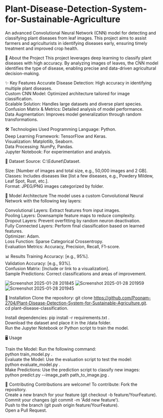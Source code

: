 # Plant-Disease-Detection-System-for-Sustainable-Agriculture

An advanced Convolutional Neural Network (CNN) model for detecting and classifying plant diseases from leaf images. This project aims to assist farmers and agriculturists in identifying diseases early, ensuring timely treatment and improved crop health.

🌟 About the Project
This project leverages deep learning to classify plant diseases with high accuracy. By analyzing images of leaves, the CNN model identifies the type of disease, enabling precise and data-driven agricultural decision-making.

✨ Key Features
Accurate Disease Detection: High accuracy in identifying multiple plant diseases.   
Custom CNN Model: Optimized architecture tailored for image classification.   
Scalable Solution: Handles large datasets and diverse plant species.   
Confusion Matrix & Metrics: Detailed analysis of model performance.   
Data Augmentation: Improves model generalization through random transformations.    

🛠️ Technologies Used
Programming Language: Python.   
Deep Learning Framework: TensorFlow and Keras.     
Visualization: Matplotlib, Seaborn.   
Data Processing: NumPy, Pandas.  
Jupyter Notebook: For experimentation and analysis.    

📂 Dataset
Source: C:\Edunet\Dataset.   

Size: [Number of images and total size, e.g., 50,000 images and 2 GB].    
Classes: Includes diseases like [list a few diseases, e.g., Powdery Mildew, Leaf Spot, Rust, etc.].   
Format: JPEG/PNG images categorized by folder. 

🧠 Model Architecture
The model uses a custom Convolutional Neural Network with the following key layers:

Convolutional Layers: Extract features from input images.  
Pooling Layers: Downsample feature maps to reduce complexity.  
Dropout Layers: Prevent overfitting by random neuron deactivation.  
Fully Connected Layers: Perform final classification based on learned features.  
Optimizer: Adam.    
Loss Function: Sparse Categorical Crossentropy.  
Evaluation Metrics: Accuracy, Precision, Recall, F1-score.   

📊 Results
Training Accuracy: [e.g., 95%].  
Validation Accuracy: [e.g., 93%].  
Confusion Matrix: [Include or link to a visualization].   
Sample Predictions: Correct classifications and areas of improvement.   

![Screenshot 2025-01-28 201845](https://github.com/user-attachments/assets/39a90120-fceb-430f-a179-e7b66fcafaab)
![Screenshot 2025-01-28 201959](https://github.com/user-attachments/assets/1faa4d2a-9b85-4c86-afd3-9234534aaefb)
![Screenshot 2025-01-28 201945](https://github.com/user-attachments/assets/94de9d00-ac47-4caa-9ba0-0b2e8961290a)




🚀 Installation
Clone the repository:
git clone https://github.com/Poonam-2704/Plant-Disease-Detection-System-for-Sustainable-Agriculture.git.  
cd plant-disease-classification.  

Install dependencies:
pip install -r requirements.txt .  
Download the dataset and place it in the /data folder.  
Run the Jupyter Notebook or Python script to train the model.   

🖥️ Usage  

Train the Model: Run the following command:  
python train_model.py .   
Evaluate the Model: Use the evaluation script to test the model:  
python evaluate_model.py .  
Make Predictions: Use the prediction script to classify new images:  
python predict.py --image_path path_to_image.jpg .  

🤝 Contributing
Contributions are welcome! To contribute:
Fork the repository.   
Create a new branch for your feature (git checkout -b feature/YourFeature).  
Commit your changes (git commit -m 'Add new feature').  
Push to the branch (git push origin feature/YourFeature).  
Open a Pull Request.  
